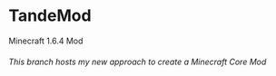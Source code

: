 # TandeMod
Minecraft 1.6.4 Mod

###### This branch hosts my new approach to create a Minecraft Core Mod
